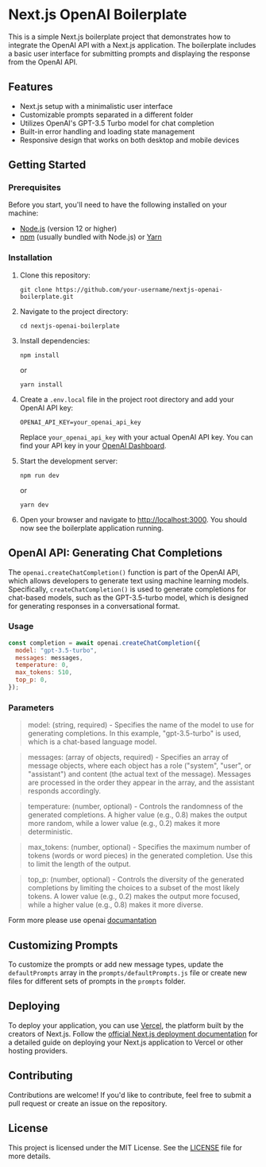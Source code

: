 # Next.js OpenAI Boilerplate

This is a simple Next.js boilerplate project that demonstrates how to integrate the OpenAI API with a Next.js application. The boilerplate includes a basic user interface for submitting prompts and displaying the response from the OpenAI API.

## Features

-   Next.js setup with a minimalistic user interface
-   Customizable prompts separated in a different folder
-   Utilizes OpenAI's GPT-3.5 Turbo model for chat completion
-   Built-in error handling and loading state management
-   Responsive design that works on both desktop and mobile devices

## Getting Started

### Prerequisites

Before you start, you'll need to have the following installed on your machine:

-   [Node.js](https://nodejs.org/en/download/) (version 12 or higher)
-   [npm](https://www.npmjs.com/get-npm) (usually bundled with Node.js) or [Yarn](https://yarnpkg.com/getting-started/install)

### Installation

1.  Clone this repository:

    `git clone https://github.com/your-username/nextjs-openai-boilerplate.git`

2.  Navigate to the project directory:


    `cd nextjs-openai-boilerplate`

3.  Install dependencies:

    `npm install`

    or

    `yarn install`

4.  Create a `.env.local` file in the project root directory and add your OpenAI API key:


    `OPENAI_API_KEY=your_openai_api_key`

    Replace `your_openai_api_key` with your actual OpenAI API key. You can find your API key in your [OpenAI Dashboard](https://platform.openai.com/account/api-keys).

5.  Start the development server:

    `npm run dev`

    or

    `yarn dev`

6.  Open your browser and navigate to [http://localhost:3000](http://localhost:3000/). You should now see the boilerplate application running.


## OpenAI API: Generating Chat Completions

The `openai.createChatCompletion()` function is part of the OpenAI API, which allows developers to generate text using machine learning models. Specifically, `createChatCompletion()` is used to generate completions for chat-based models, such as the GPT-3.5-turbo model, which is designed for generating responses in a conversational format.

### Usage

```javascript
const completion = await openai.createChatCompletion({
  model: "gpt-3.5-turbo",
  messages: messages,
  temperature: 0,
  max_tokens: 510,
  top_p: 0,
});
```

### Parameters

> model: (string, required) - Specifies the name of the model to use for generating completions. In this example, "gpt-3.5-turbo" is used, which is a chat-based language model.

> messages: (array of objects, required) - Specifies an array of message objects, where each object has a role ("system", "user", or "assistant") and content (the actual text of the message). Messages are processed in the order they appear in the array, and the assistant responds accordingly.

> temperature: (number, optional) - Controls the randomness of the generated completions. A higher value (e.g., 0.8) makes the output more random, while a lower value (e.g., 0.2) makes it more deterministic.

> max_tokens: (number, optional) - Specifies the maximum number of tokens (words or word pieces) in the generated completion. Use this to limit the length of the output.

> top_p: (number, optional) - Controls the diversity of the generated completions by limiting the choices to a subset of the most likely tokens. A lower value (e.g., 0.2) makes the output more focused, while a higher value (e.g., 0.8) makes it more diverse.

Form more please use openai [documantation](https://platform.openai.com/docs/introduction)

## Customizing Prompts

To customize the prompts or add new message types, update the `defaultPrompts` array in the `prompts/defaultPrompts.js` file or create new files for different sets of prompts in the `prompts` folder.

## Deploying

To deploy your application, you can use [Vercel](https://vercel.com/), the platform built by the creators of Next.js. Follow the [official Next.js deployment documentation](https://nextjs.org/docs/deployment) for a detailed guide on deploying your Next.js application to Vercel or other hosting providers.

## Contributing

Contributions are welcome! If you'd like to contribute, feel free to submit a pull request or create an issue on the repository.

## License

This project is licensed under the MIT License. See the [LICENSE](https://chat.openai.com/LICENSE) file for more details.